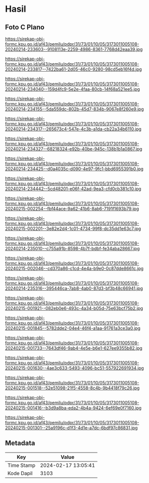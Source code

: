 # Hasil

## Foto C Plano

https://sirekap-obj-formc.kpu.go.id/af43/pemilu/pdpr/31/73/01/10/05/3173011005108-20240214-233603--9108113e-2259-4986-8361-7768d42eaa39.jpg

https://sirekap-obj-formc.kpu.go.id/af43/pemilu/pdpr/31/73/01/10/05/3173011005108-20240214-233817--7422ba61-2d05-46c0-9280-98cd5eb16f4d.jpg

https://sirekap-obj-formc.kpu.go.id/af43/pemilu/pdpr/31/73/01/10/05/3173011005108-20240214-234040--159d4fc9-5e2e-4faa-80cb-14f68a521ee5.jpg

https://sirekap-obj-formc.kpu.go.id/af43/pemilu/pdpr/31/73/01/10/05/3173011005108-20240214-234155--5da559dc-802b-45d7-834b-9067e8f260e9.jpg

https://sirekap-obj-formc.kpu.go.id/af43/pemilu/pdpr/31/73/01/10/05/3173011005108-20240214-234317--265673c4-547e-4c3b-a1da-cb22a34b6110.jpg

https://sirekap-obj-formc.kpu.go.id/af43/pemilu/pdpr/31/73/01/10/05/3173011005108-20240214-234327--68218324-e92b-40be-945c-138b1b1a0867.jpg

https://sirekap-obj-formc.kpu.go.id/af43/pemilu/pdpr/31/73/01/10/05/3173011005108-20240214-234425--d0a4035c-d090-4e97-9fc1-bbd6955391b0.jpg

https://sirekap-obj-formc.kpu.go.id/af43/pemilu/pdpr/31/73/01/10/05/3173011005108-20240214-234442--5cd48201-e06f-42ad-9ea3-cfd0cb381c10.jpg

https://sirekap-obj-formc.kpu.go.id/af43/pemilu/pdpr/31/73/01/10/05/3173011005108-20240215-002254--fbf44ace-9a62-41b6-8ab6-7191f1693b79.jpg

https://sirekap-obj-formc.kpu.go.id/af43/pemilu/pdpr/31/73/01/10/05/3173011005108-20240215-002201--3e82e2d4-1c01-4734-99f8-dc35dd1e63c7.jpg

https://sirekap-obj-formc.kpu.go.id/af43/pemilu/pdpr/31/73/01/10/05/3173011005108-20240214-235010--c755a91b-8598-4b7f-bdbf-fe34aba28667.jpg

https://sirekap-obj-formc.kpu.go.id/af43/pemilu/pdpr/31/73/01/10/05/3173011005108-20240215-002046--cd370a86-c1cd-4e4a-b9e0-0c87dde8661c.jpg

https://sirekap-obj-formc.kpu.go.id/af43/pemilu/pdpr/31/73/01/10/05/3173011005108-20240214-235316--395446ca-7ab8-4ab0-87d3-bf3b48c66941.jpg

https://sirekap-obj-formc.kpu.go.id/af43/pemilu/pdpr/31/73/01/10/05/3173011005108-20240215-001921--082eb0e6-493c-4a34-b05d-75e63bcf75b2.jpg

https://sirekap-obj-formc.kpu.go.id/af43/pemilu/pdpr/31/73/01/10/05/3173011005108-20240215-001845--5782dde2-04e4-46f4-a1aa-91761a3ce3a0.jpg

https://sirekap-obj-formc.kpu.go.id/af43/pemilu/pdpr/31/73/01/10/05/3173011005108-20240215-001733--7643df46-9ab4-4e5e-b6e1-627ee9355b82.jpg

https://sirekap-obj-formc.kpu.go.id/af43/pemilu/pdpr/31/73/01/10/05/3173011005108-20240215-001630--4ae3c633-5493-4096-bc51-557922691934.jpg

https://sirekap-obj-formc.kpu.go.id/af43/pemilu/pdpr/31/73/01/10/05/3173011005108-20240215-001518--52e51098-21f5-4558-8c4b-9b4418f79c26.jpg

https://sirekap-obj-formc.kpu.go.id/af43/pemilu/pdpr/31/73/01/10/05/3173011005108-20240215-001416--b3d9a8ba-eda2-4b4a-9424-6ef69e0f7160.jpg

https://sirekap-obj-formc.kpu.go.id/af43/pemilu/pdpr/31/73/01/10/05/3173011005108-20240215-001301--25a9196c-d1f3-4d1e-a7dc-6bdf97c86831.jpg


## Metadata

| Key        | Value               |
| ---------- | ------------------- |
| Time Stamp | 2024-02-17 13:05:41 |
| Kode Dapil | 3103                |



